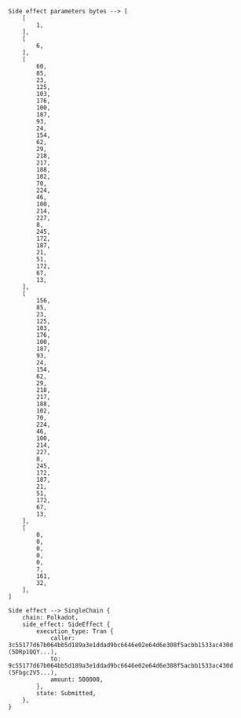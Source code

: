     Side effect parameters bytes --> [
        [
            1,
        ],
        [
            6,
        ],
        [
            60,
            85,
            23,
            125,
            103,
            176,
            100,
            187,
            93,
            24,
            154,
            62,
            29,
            218,
            217,
            188,
            102,
            70,
            224,
            46,
            100,
            214,
            227,
            8,
            245,
            172,
            187,
            21,
            51,
            172,
            67,
            13,
        ],
        [
            156,
            85,
            23,
            125,
            103,
            176,
            100,
            187,
            93,
            24,
            154,
            62,
            29,
            218,
            217,
            188,
            102,
            70,
            224,
            46,
            100,
            214,
            227,
            8,
            245,
            172,
            187,
            21,
            51,
            172,
            67,
            13,
        ],
        [
            0,
            0,
            0,
            0,
            0,
            7,
            161,
            32,
        ],
    ]

    Side effect --> SingleChain {
        chain: Polkadot,
        side_effect: SideEffect {
            execution_type: Tran {
                caller: 3c55177d67b064bb5d189a3e1ddad9bc6646e02e64d6e308f5acbb1533ac430d (5DRp1QQY...),
                to: 9c55177d67b064bb5d189a3e1ddad9bc6646e02e64d6e308f5acbb1533ac430d (5Fbgc2V5...),
                amount: 500000,
            },
            state: Submitted,
        },
    }